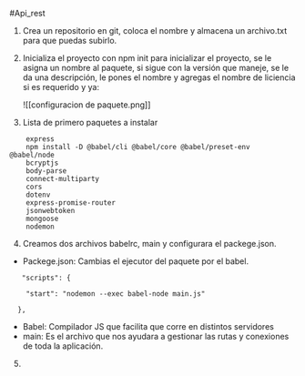 #Api_rest
1. Crea un repositorio en git, coloca el nombre y almacena un archivo.txt para que puedas subirlo.
2. Inicializa el proyecto con npm init para inicializar el proyecto, se le asigna un nombre al paquete, si sigue con la versión que maneje, se le da una descripción, le pones el nombre y agregas el nombre de liciencia si es requerido y ya:
   
   ![[configuracion de paquete.png]]
   
3. Lista de primero paquetes a instalar
```
    express
    npm install -D @babel/cli @babel/core @babel/preset-env @babel/node
	bcryptjs
	body-parse
	connect-multiparty
	cors
	dotenv
	express-promise-router
	jsonwebtoken
	mongoose
	nodemon

```
4. Creamos dos archivos babelrc, main y configurara el packege.json.
* Packege.json: Cambias el ejecutor del paquete por el babel.
   
```
   "scripts": {

    "start": "nodemon --exec babel-node main.js"

  },
```
* Babel: Compilador JS que facilita que corre en distintos servidores
* main: Es el archivo que nos ayudara a gestionar las rutas y conexiones de toda la aplicación.

5. 
   